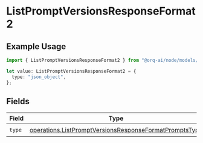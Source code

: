 # ListPromptVersionsResponseFormat2

## Example Usage

```typescript
import { ListPromptVersionsResponseFormat2 } from "@orq-ai/node/models/operations";

let value: ListPromptVersionsResponseFormat2 = {
  type: "json_object",
};
```

## Fields

| Field                                                                                                                            | Type                                                                                                                             | Required                                                                                                                         | Description                                                                                                                      |
| -------------------------------------------------------------------------------------------------------------------------------- | -------------------------------------------------------------------------------------------------------------------------------- | -------------------------------------------------------------------------------------------------------------------------------- | -------------------------------------------------------------------------------------------------------------------------------- |
| `type`                                                                                                                           | [operations.ListPromptVersionsResponseFormatPromptsType](../../models/operations/listpromptversionsresponseformatpromptstype.md) | :heavy_check_mark:                                                                                                               | N/A                                                                                                                              |